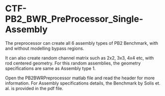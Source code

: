 # CTF-PB2_BWR_PreProcessor_Single-Assembly

The preprocessor can create all 6 assembly types of PB2 Benchmark, with and without modelling bypass regions.

It can also create random channel matrix such as 2x2, 3x3, 4x4 etc, with rod centered geometry. For this random assemblies, the geometry
specifications are same as Assembly type 1.

Open the PB2BWRPreprocessor matlab file and read the header for more information. For Assembly specifications details, the Benchmark by
Solis et. al. is provided in the pdf file.
